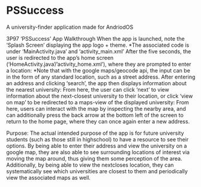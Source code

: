 # PSSuccess
A university-finder application made for AndriodOS


3P97 ‘PSSuccess’ App Walkthrough
When the app is launched, note the ‘Splash Screen’ displaying the app logo + theme.
*The associated code is under ‘MainActivity.java’ and
‘activity_main.xml’
After the five seconds, the user is redirected to the app’s home screen
(‘HomeActivity.java’/’activity_home.xml’), where they are prompted to enter a location:
*Note that with the google maps/geocode api, the input
can be in the form of any standard location, such as a
street address.
After entering an address and clicking ‘search’, the app then displays information about the nearest
university:
From here, the user can click ‘next’ to view information about the
next-closest university to their location, or click ‘view on map’ to be
redirected to a maps-view of the displayed university:
From here, users can interact with the map by inspecting the nearby
area, and can additionally press the back arrow at the bottom left
of the screen to return to the home page, where they can once
again enter a new address.

Purpose:
The actual intended purpose of the app is for future university students (such as those still in highschool) to have a resource to see their options. 
By being able to enter their address and view the
university on a google map, they are also able to see surrounding locations of interest via moving the map around, thus giving them some perception of the area. 
Additionally, by being able to view the nextcloses location, they can systematically see which universities are closest to them and periodically view
the associated maps as well.
